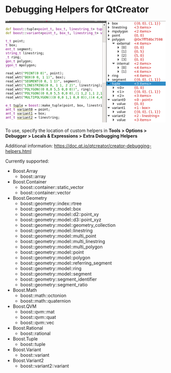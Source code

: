 # Debugging Helpers for QtCreator

![example](example.png)

To use, specify the location of custom helpers in **Tools > Options > Debugger > Locals & Expressions > Extra Debugging Helpers**

Additional information: https://doc.qt.io/qtcreator/creator-debugging-helpers.html

Currently supported:

* Boost.Array
  * boost::array
* Boost.Container
  * boost::container::static_vector
  * boost::container::vector
* Boost.Geometry
  * boost::geometry::index::rtree
  * boost::geometry::model::box
  * boost::geometry::model::d2::point_xy
  * boost::geometry::model::d3::point_xyz
  * boost::geometry::model::geometry_collection
  * boost::geometry::model::linestring
  * boost::geometry::model::multi_point
  * boost::geometry::model::multi_linestring
  * boost::geometry::model::multi_polygon
  * boost::geometry::model::point
  * boost::geometry::model::polygon
  * boost::geometry::model::referring_segment
  * boost::geometry::model::ring
  * boost::geometry::model::segment
  * boost::geometry::segment_identifier
  * boost::geometry::segment_ratio
* Boost.Math
  * boost::math::octonion
  * boost::math::quaternion
* Boost.QVM
  * boost::qvm::mat
  * boost::qvm::quat
  * boost::qvm::vec
* Boost.Rational
  * boost::rational
* Boost.Tuple
  * boost::tuple
* Boost.Variant
  * boost::variant
* Boost.Variant2
  * boost::variant2::variant
